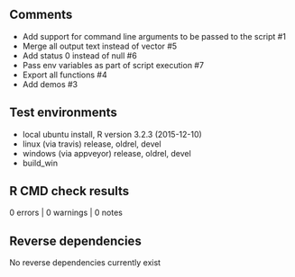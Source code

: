## Comments

* Add support for command line arguments to be passed to the script #1
* Merge all output text instead of vector #5
* Add status 0 instead of null #6
* Pass env variables as part of script execution #7
* Export all functions #4
* Add demos #3

## Test environments

* local ubuntu install, R version 3.2.3 (2015-12-10)
* linux (via travis) release, oldrel, devel
* windows (via appveyor) release, oldrel, devel
* build_win

## R CMD check results

0 errors | 0 warnings | 0 notes

## Reverse dependencies

No reverse dependencies currently exist
